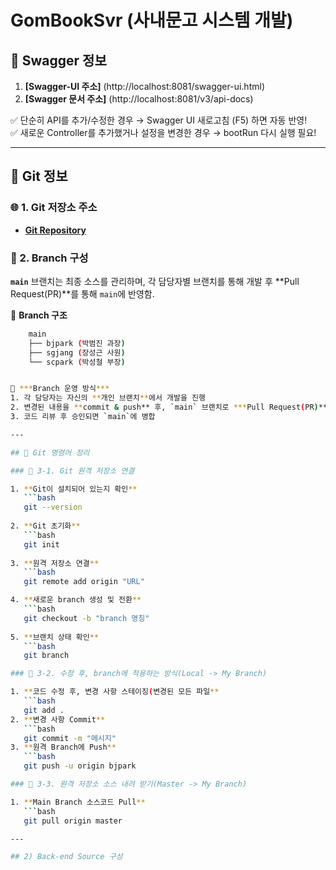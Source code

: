 # GomBookSvr (사내문고 시스템 개발)

## 📌 Swagger 정보
1. **[Swagger-UI 주소]** (http://localhost:8081/swagger-ui.html)
2. **[Swagger 문서 주소]** (http://localhost:8081/v3/api-docs)

✅ 단순히 API를 추가/수정한 경우 → Swagger UI 새로고침 (F5) 하면 자동 반영!  
✅ 새로운 Controller를 추가했거나 설정을 변경한 경우 → bootRun 다시 실행 필요!

---

## 📌 Git 정보

### 🌐 1. Git 저장소 주소
- **[Git Repository](https://github.com/jinsnak/GomBookSvr.git)**


### 🌿 2. Branch 구성
**`main`** 브랜치는 최종 소스를 관리하며, 각 담당자별 브랜치를 통해 개발 후 **Pull Request(PR)**를 통해 `main`에 반영함.

📌 **Branch 구조**
```bash
    main
    ├── bjpark (박범진 과장)
    ├── sgjang (장성근 사원)
    └── scpark (박성철 부장)


📌 ***Branch 운영 방식***
1. 각 담당자는 자신의 **개인 브랜치**에서 개발을 진행 
2. 변경된 내용을 **commit & push** 후, `main` 브랜치로 ***Pull Request(PR)*** 요청 
3. 코드 리뷰 후 승인되면 `main`에 병합

---

## 📌 Git 명령어 정리

### 🚀 3-1. Git 원격 저장소 연결

1. **Git이 설치되어 있는지 확인**
   ```bash
   git --version
   
2. **Git 초기화**
   ```bash
   git init
   
3. **원격 저장소 연결**
   ```bash
   git remote add origin "URL"

4. **새로운 branch 생성 및 전환**
   ```bash
   git checkout -b "branch 명칭"
   
5. **브랜치 상태 확인**
   ```bash
   git branch

### 🚀 3-2. 수정 후, branch에 적용하는 방식(Local -> My Branch)

1. **코드 수정 후, 변경 사항 스테이징(변경된 모든 파일**
   ```bash
   git add .
2. **변경 사항 Commit**
   ```bash
   git commit -m "메시지"
3. **원격 Branch에 Push**
   ```bash
   git push -u origin bjpark

### 🚀 3-3. 원격 저장소 소스 내려 받기(Master -> My Branch)

1. **Main Branch 소스코드 Pull**
   ```bash
   git pull origin master

---

## 2) Back-end Source 구성

